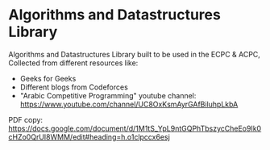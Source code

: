 
# Algorithms and Datastructures Library
Algorithms and Datastructures Library built to be used in the ECPC & ACPC,
Collected from different resources like:
 - Geeks for Geeks 
 - Different blogs from Codeforces 
 - "Arabic Competitive Programming" youtube channel: https://www.youtube.com/channel/UC8OxKsmAyrGAfBiluhpLkbA

PDF copy:
https://docs.google.com/document/d/1M1tS_YpL9ntGQPhTbszycCheEo9Ik0cHZo0QrUI8WMM/edit#heading=h.o1clpccx6esj
